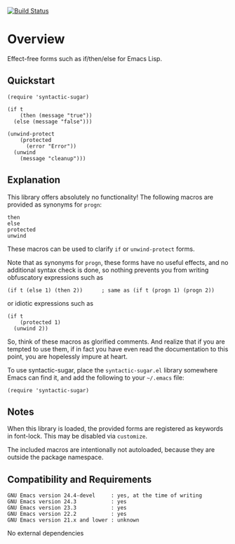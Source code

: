 [![Build Status](https://secure.travis-ci.org/rolandwalker/syntactic-sugar.png?branch=master)](http://travis-ci.org/rolandwalker/syntactic-sugar)

# Overview

Effect-free forms such as if/then/else for Emacs Lisp.

## Quickstart

```elisp
(require 'syntactic-sugar)
 
(if t
    (then (message "true"))
  (else (message "false")))
 
(unwind-protect
    (protected
      (error "Error"))
  (unwind
    (message "cleanup")))
```

## Explanation

This library offers absolutely no functionality!  The following
macros are provided as synonyms for `progn`:

	then
	else
	protected
	unwind

These macros can be used to clarify `if` or `unwind-protect` forms.

Note that as synonyms for `progn`, these forms have no useful
effects, and no additional syntax check is done, so nothing
prevents you from writing obfuscatory expressions such as

```elisp
(if t (else 1) (then 2))      ; same as (if t (progn 1) (progn 2))
```

or idiotic expressions such as

```elisp
(if t
    (protected 1)
  (unwind 2))
```

So, think of these macros as glorified comments.  And realize that
if you are tempted to use them, if in fact you have even read the
documentation to this point, you are hopelessly impure at heart.

To use syntactic-sugar, place the `syntactic-sugar.el` library somewhere
Emacs can find it, and add the following to your `~/.emacs` file:

```elisp
(require 'syntactic-sugar)
```

## Notes

When this library is loaded, the provided forms are registered as
keywords in font-lock.  This may be disabled via `customize`.

The included macros are intentionally not autoloaded, because they
are outside the package namespace.

## Compatibility and Requirements

	GNU Emacs version 24.4-devel     : yes, at the time of writing
	GNU Emacs version 24.3           : yes
	GNU Emacs version 23.3           : yes
	GNU Emacs version 22.2           : yes
	GNU Emacs version 21.x and lower : unknown

No external dependencies

